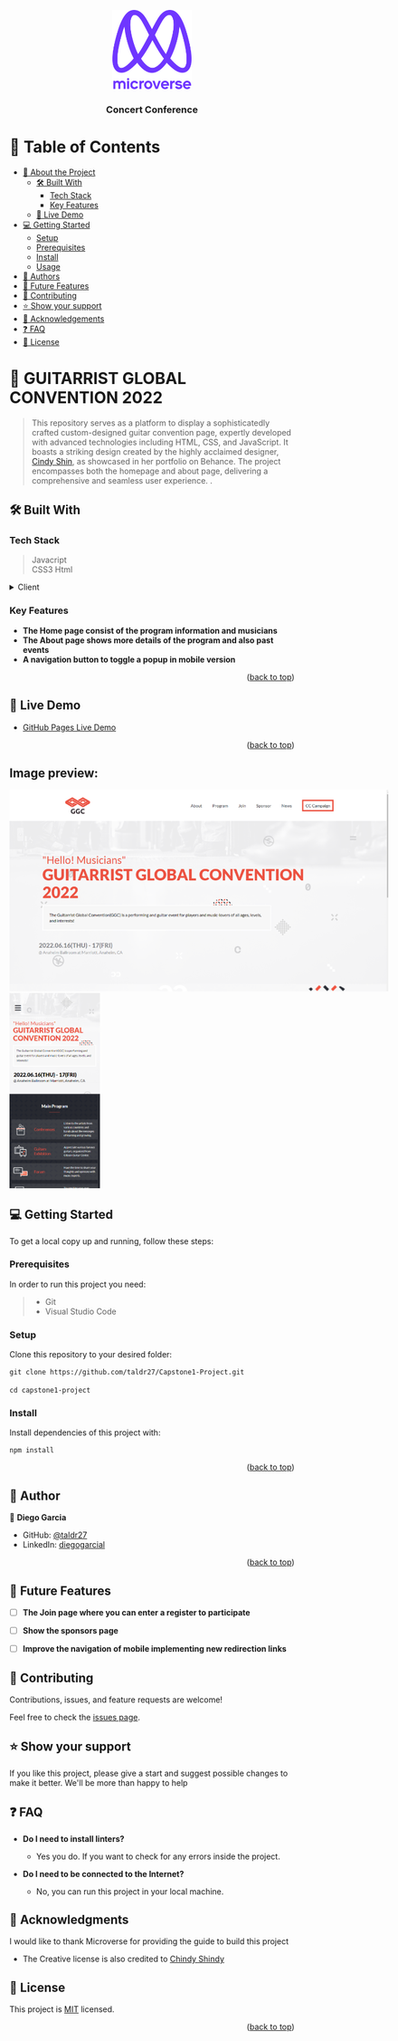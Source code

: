 
<a name="readme-top"></a>

<div align="center">

  <img src="murple_logo.png" alt="logo" width="140"  height="auto" />
  <br/>

  <h3><b>Concert Conference</b></h3>

</div>

<!-- TABLE OF CONTENTS -->

# 📗 Table of Contents

- [📖 About the Project](#about-project)
  - [🛠 Built With](#built-with)
    - [Tech Stack](#tech-stack)
    - [Key Features](#key-features)
  - [🚀 Live Demo](#live-demo)
- [💻 Getting Started](#getting-started)
  - [Setup](#setup)
  - [Prerequisites](#prerequisites)
  - [Install](#install)
  - [Usage](#usage)
- [👥 Authors](#authors)
- [🔭 Future Features](#future-features)
- [🤝 Contributing](#contributing)
- [⭐️ Show your support](#support)
- [🙏 Acknowledgements](#acknowledgements)
- [❓ FAQ](#faq)
- [📝 License](#license)


# 📖 GUITARRIST GLOBAL CONVENTION 2022 <a name="about-project"></a>


> This repository serves as a platform to display a sophisticatedly crafted custom-designed guitar convention page, expertly developed with advanced technologies including HTML, CSS, and JavaScript. It boasts a striking design created by the highly acclaimed designer, [Cindy Shin](https://www.behance.net/adagio07), as showcased in her portfolio on Behance. The project encompasses both the homepage and about page, delivering a comprehensive and seamless user experience. .

## 🛠 Built With <a name="built-with"></a>

### Tech Stack <a name="tech-stack"></a>

> Javacript  
> CSS3
> Html

<details>
  <summary>Client</summary>
  <ul>
    <li><a href="https://code.visualstudio.com/">VSCode</a></li>
    <li><a href="https://developer.mozilla.org/">JavaScript</a></li>
  </ul>
</details>


### Key Features <a name="key-features"></a>

- **The Home page consist of the program information and musicians**
- **The About page shows more details of the program and also past events**
- **A navigation button to toggle a popup in mobile version**

<p align="right">(<a href="#readme-top">back to top</a>)</p>



## 🚀 Live Demo <a name="live-demo"></a>


- [GitHub Pages Live Demo](https://taldr27.github.io/Capstone1-Project/)


<p align="right">(<a href="#readme-top">back to top</a>)</p>

## Image preview:

<div>
  <img src="./images/desktop.png" alt="Desktop Image" style="max-width: 670px;">
  <img src="./images/mobile.png" alt="Mobile Image" style="max-width: 160px;">
</div>


## 💻 Getting Started <a name="getting-started"></a>

To get a local copy up and running, follow these steps:

### Prerequisites
In order to run this project you need:

> - Git
> - Visual Studio Code


### Setup

Clone this repository to your desired folder:

```
git clone https://github.com/taldr27/Capstone1-Project.git

cd capstone1-project
```

### Install

Install dependencies of this project with:

```
npm install
```

<p align="right">(<a href="#readme-top">back to top</a>)</p>

<!-- AUTHORS -->

## 👥 Author <a name="authors"></a>

👤 **Diego Garcia**

- GitHub: [@taldr27](https://github.com/taldr27)
- LinkedIn: [diegogarcial](https://www.linkedin.com/in/diegogarcial/)

<p align="right">(<a href="#readme-top">back to top</a>)</p>

## 🔭 Future Features <a name="future-features"></a>


- [ ] **The Join page where you can enter a register to participate**
- [ ] **Show the sponsors page**
- [ ] **Improve the navigation of mobile implementing new redirection links**


<!-- CONTRIBUTING -->

## 🤝 Contributing <a name="contributing"></a>

Contributions, issues, and feature requests are welcome!

Feel free to check the [issues page](../../issues/).


<!-- SUPPORT -->

## ⭐️ Show your support <a name="support"></a>


If you like this project, please give a start and suggest possible changes 
to make it better. We'll be more than happy to help


## ❓ FAQ <a name="faq"></a>


- **Do I need to install linters?**

  - Yes you do. If you want to check for any errors inside the project. 

- **Do I need to be connected to the Internet?**

  - No, you can run this project in your local machine.


## 🙏 Acknowledgments <a name="acknowledgements"></a>

I would like to thank Microverse for providing the guide to build this project
- The Creative license is also credited to [Chindy Shindy](https://www.behance.net/adagio07)

## 📝 License <a name="license"></a>

This project is [MIT](./LICENSE) licensed.

<p align="right">(<a href="#readme-top">back to top</a>)</p>
